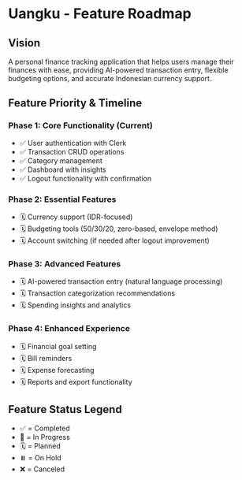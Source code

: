 # Uangku - Feature Roadmap

## Vision
A personal finance tracking application that helps users manage their finances with ease, providing AI-powered transaction entry, flexible budgeting options, and accurate Indonesian currency support.

## Feature Priority & Timeline

### Phase 1: Core Functionality (Current)
- ✅ User authentication with Clerk
- ✅ Transaction CRUD operations
- ✅ Category management
- ✅ Dashboard with insights
- ✅ Logout functionality with confirmation

### Phase 2: Essential Features
- 🗓️ Currency support (IDR-focused)
- 🗓️ Budgeting tools (50/30/20, zero-based, envelope method)
- 🗓️ Account switching (if needed after logout improvement)

### Phase 3: Advanced Features
- 🗓️ AI-powered transaction entry (natural language processing)
- 🗓️ Transaction categorization recommendations
- 🗓️ Spending insights and analytics

### Phase 4: Enhanced Experience
- 🗓️ Financial goal setting
- 🗓️ Bill reminders
- 🗓️ Expense forecasting
- 🗓️ Reports and export functionality

## Feature Status Legend
- ✅ = Completed
- 🔄 = In Progress
- 🗓️ = Planned
- ⏸️ = On Hold
- ❌ = Canceled